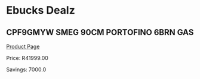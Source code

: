 
# Ebucks Dealz
## CPF9GMYW SMEG 90CM PORTOFINO 6BRN GAS
[Product Page](https://www.ebucks.com/web/shop/productSelected.do?prodId=1173104832&catId=704989856)

Price: R41999.00

Savings: 7000.0


	